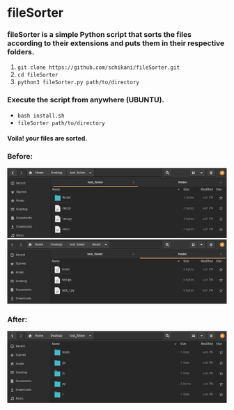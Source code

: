 # fileSorter
### fileSorter is a simple Python script that sorts the files according to their extensions and puts them in their respective folders.

1. `git clone https://github.com/schikani/fileSorter.git`
2. `cd fileSorter`
3. `python3 fileSorter.py path/to/directory`

### Execute the script from anywhere (UBUNTU).

* `bash install.sh`
* `fileSorter path/to/directory` 


#### Voila! your files are sorted.

### Before:
![alt text](https://github.com/schikani/fileSorter/blob/main/img/1.png)
![alt text](https://github.com/schikani/fileSorter/blob/main/img/2.png)

### After:
![alt text](https://github.com/schikani/fileSorter/blob/main/img/sorted.png)


